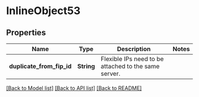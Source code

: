 # InlineObject53

## Properties

Name | Type | Description | Notes
------------ | ------------- | ------------- | -------------
**duplicate_from_fip_id** | **String** | Flexible IPs need to be attached to the same server. | 

[[Back to Model list]](../README.md#documentation-for-models) [[Back to API list]](../README.md#documentation-for-api-endpoints) [[Back to README]](../README.md)


